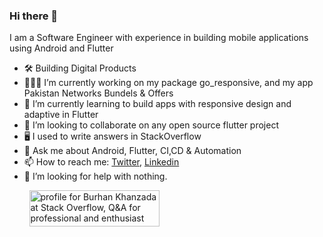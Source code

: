 ### Hi there 👋

I am a Software Engineer with experience in building mobile applications using Android and Flutter

- 🛠 Building Digital Products
- 👨🏻‍💻 I’m currently working on my package go_responsive, and my app Pakistan Networks Bundels & Offers
- 🔭 I’m currently learning to build apps with responsive design and adaptive in Flutter 
- 👯 I’m looking to collaborate on any open source flutter project
- 🖥 I used to write answers in StackOverflow
- 💬 Ask me about Android, Flutter, CI,CD & Automation
- 📫 How to reach me: [Twitter](https://twitter.com/imbuntoo), [Linkedin](https://www.linkedin.com/in/burhankhanzada/)
- 🤔 I’m looking for help with nothing.

&nbsp;&nbsp;&nbsp;&nbsp;&nbsp;&nbsp;&nbsp;&nbsp;<a href="https://stackoverflow.com/users/6947156/burhan-khanzada"><img src="https://stackoverflow.com/users/flair/6947156.png?theme=dark" width="208" height="58" alt="profile for Burhan Khanzada at Stack Overflow, Q&amp;A for professional and enthusiast programmers" title="profile for Burhan Khanzada at Stack Overflow, Q&amp;A for professional and enthusiast programmers"></a>